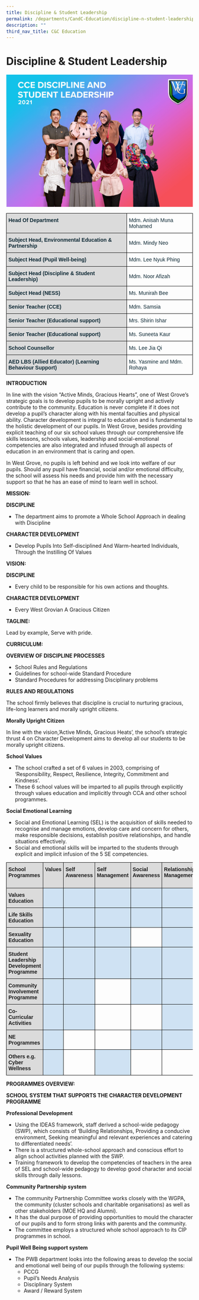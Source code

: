 ```yaml
---
title: Discipline & Student Leadership
permalink: /departments/CandC-Education/discipline-n-student-leadership
description: ""
third_nav_title: C&C Education
---
```

# Discipline & Student Leadership

![](/images/CCE%20DISCIPLINE%20AND%20STUDENT%20LEADERSHIP.jpg)

<style type="text/css">
.tg  {border-collapse:collapse;border-spacing:0;}
.tg td{border-color:black;border-style:solid;border-width:1px;font-family:Arial, sans-serif;font-size:14px;
  overflow:hidden;padding:10px 5px;word-break:normal;}
.tg th{border-color:black;border-style:solid;border-width:1px;font-family:Arial, sans-serif;font-size:14px;
  font-weight:normal;overflow:hidden;padding:10px 5px;word-break:normal;}
.tg .tg-s5dh{color:#0C2733;text-align:left;vertical-align:middle}
.tg .tg-ytt9{background-color:#DBDBDB;color:#0C2733;font-weight:bold;text-align:left;vertical-align:top}
</style>
<table class="tg">
<thead>
  <tr>
    <th class="tg-ytt9">Head Of Department</th>
    <th class="tg-s5dh">Mdm. Anisah Muna Mohamed<br></th>
  </tr>
</thead>
<tbody>
  <tr>
    <td class="tg-ytt9">Subject Head, Environmental Education &amp; Partnership<br></td>
    <td class="tg-s5dh">Mdm. Mindy Neo<br></td>
  </tr>
  <tr>
    <td class="tg-ytt9">Subject Head (Pupil Well-being)<br></td>
    <td class="tg-s5dh">Mdm. Lee Nyuk Phing<br></td>
  </tr>
  <tr>
    <td class="tg-ytt9">Subject Head (Discipline &amp; Student Leadership)</td>
    <td class="tg-s5dh">Mdm. Noor Afizah</td>
  </tr>
  <tr>
    <td class="tg-ytt9">Subject Head (NESS)</td>
    <td class="tg-s5dh">Ms. Munirah Bee<br></td>
  </tr>
  <tr>
    <td class="tg-ytt9">Senior Teacher (CCE)</td>
    <td class="tg-s5dh">Mdm. Samsia<br></td>
  </tr>
  <tr>
    <td class="tg-ytt9">Senior Teacher (Educational support)<br></td>
    <td class="tg-s5dh">Mrs. Shirin Ishar<br></td>
  </tr>
  <tr>
    <td class="tg-ytt9">Senior Teacher (Educational support)<br></td>
    <td class="tg-s5dh">Ms. Suneeta Kaur<br></td>
  </tr>
  <tr>
    <td class="tg-ytt9">School Counsellor<br></td>
    <td class="tg-s5dh">Ms. Lee Jia Qi<br></td>
  </tr>
  <tr>
    <td class="tg-ytt9">AED LBS (Allied Educator) (Learning Behaviour Support)<br></td>
    <td class="tg-s5dh">Ms. Yasmine and Mdm. Rohaya</td>
  </tr>
</tbody>
</table>

**INTRODUCTION**

In line with the vision “Active Minds, Gracious Hearts”, one of West Grove’s strategic goals is to develop pupils to be morally upright and actively contribute to the community. Education is never complete if it does not develop a pupil’s character along with his mental faculties and physical ability. Character development is integral to education and is fundamental to the holistic development of our pupils. In West Grove, besides providing explicit teaching of our six school values through our comprehensive life skills lessons, schools values, leadership and social-emotional competencies are also integrated and infused through all aspects of education in an environment that is caring and open.

In West Grove, no pupils is left behind and we look into welfare of our pupils. Should any pupil have financial, social and/or emotional difficulty, the school will assess his needs and provide him with the necessary support so that he has an ease of mind to learn well in school.

**MISSION:**

**DISCIPLINE**

* The department aims to promote a Whole School Approach in dealing with Discipline

**CHARACTER DEVELOPMENT**

* Develop Pupils Into Self-disciplined And Warm-hearted Individuals, Through the Instilling Of Values


**VISION:**

**DISCIPLINE**

* Every child to be responsible for his own actions and thoughts.

**CHARACTER DEVELOPMENT**

* Every West Grovian A Gracious Citizen


**TAGLINE:**

Lead by example, Serve with pride.

**CURRICULUM:**

**OVERVIEW OF DISCIPLINE PROCESSES**

* School Rules and Regulations
* Guidelines for school-wide Standard Procedure
* Standard Procedures for addressing Disciplinary problems

**RULES AND REGULATIONS**

The school firmly believes that discipline is crucial to nurturing gracious, life-long learners and morally upright citizens.

**Morally Upright Citizen**

In line with the vision,’Active Minds, Gracious Heats’, the school’s strategic thrust 4 on Character Development aims to develop all our students to be morally upright citizens.

**School Values**

* The school crafted a set of 6 values in 2003, comprising of ‘Responsibility, Respect, Resilience, Integrity, Commitment and Kindness’.
* These 6 school values will be imparted to all pupils through explicitly through values education and implicitly through CCA and other school programmes.

**Social Emotional Learning**

* Social and Emotional Learning (SEL) is the acquisition of skills needed to recognise and manage emotions, develop care and concern for others, make responsible decisions, establish positive relationships, and handle situations effectively.
* Social and emotional skills will be imparted to the students through explicit and implicit infusion of the 5 SE competencies.

<style type="text/css">
.tg  {border-collapse:collapse;border-spacing:0;}
.tg td{border-color:black;border-style:solid;border-width:1px;font-family:Arial, sans-serif;font-size:14px;
  overflow:hidden;padding:10px 5px;word-break:normal;}
.tg th{border-color:black;border-style:solid;border-width:1px;font-family:Arial, sans-serif;font-size:14px;
  font-weight:normal;overflow:hidden;padding:10px 5px;word-break:normal;}
.tg .tg-5jfb{background-color:#CFE2F3;text-align:left;vertical-align:top}
.tg .tg-5y7r{background-color:#DBDBDB;font-weight:bold;text-align:left;vertical-align:top}
.tg .tg-0lax{text-align:left;vertical-align:top}
</style>
<table class="tg">
<thead>
  <tr>
    <th class="tg-5y7r">School Programmes</th>
    <th class="tg-5y7r">Values<br></th>
    <th class="tg-5y7r">Self Awareness<br></th>
    <th class="tg-5y7r">Self Management<br></th>
    <th class="tg-5y7r">Social Awareness<br></th>
    <th class="tg-5y7r">Relationship Management</th>
    <th class="tg-5y7r">Responsible Decision Making<br></th>
  </tr>
</thead>
<tbody>
  <tr>
    <td class="tg-5y7r">Values Education<br></td>
    <td class="tg-5jfb"></td>
    <td class="tg-5jfb"></td>
    <td class="tg-5jfb"></td>
    <td class="tg-5jfb"></td>
    <td class="tg-5jfb"></td>
    <td class="tg-5jfb"></td>
  </tr>
  <tr>
    <td class="tg-5y7r">Life Skills Education<br></td>
    <td class="tg-5jfb"></td>
    <td class="tg-5jfb"></td>
    <td class="tg-5jfb"></td>
    <td class="tg-5jfb"></td>
    <td class="tg-5jfb"></td>
    <td class="tg-5jfb"></td>
  </tr>
  <tr>
    <td class="tg-5y7r">Sexuality Education<br></td>
    <td class="tg-5jfb"></td>
    <td class="tg-5jfb"></td>
    <td class="tg-5jfb"></td>
    <td class="tg-0lax"></td>
    <td class="tg-5jfb"></td>
    <td class="tg-5jfb"></td>
  </tr>
  <tr>
    <td class="tg-5y7r">Student Leadership Development Programme<br></td>
    <td class="tg-5jfb"></td>
    <td class="tg-5jfb"></td>
    <td class="tg-5jfb"></td>
    <td class="tg-5jfb"></td>
    <td class="tg-5jfb"></td>
    <td class="tg-5jfb"></td>
  </tr>
  <tr>
    <td class="tg-5y7r">Community Involvement Programme<br></td>
    <td class="tg-5jfb"></td>
    <td class="tg-5jfb"></td>
    <td class="tg-0lax"></td>
    <td class="tg-5jfb"></td>
    <td class="tg-5jfb"></td>
    <td class="tg-5jfb"></td>
  </tr>
  <tr>
    <td class="tg-5y7r">Co-Curricular Activities<br></td>
    <td class="tg-5jfb"></td>
    <td class="tg-5jfb"></td>
    <td class="tg-0lax"></td>
    <td class="tg-0lax"></td>
    <td class="tg-5jfb"></td>
    <td class="tg-5jfb"></td>
  </tr>
  <tr>
    <td class="tg-5y7r">NE Programmes<br></td>
    <td class="tg-5jfb"></td>
    <td class="tg-0lax"></td>
    <td class="tg-0lax"></td>
    <td class="tg-5jfb"></td>
    <td class="tg-5jfb"></td>
    <td class="tg-5jfb"></td>
  </tr>
  <tr>
    <td class="tg-5y7r">Others e.g. Cyber Wellness<br></td>
    <td class="tg-5jfb"></td>
    <td class="tg-0lax"></td>
    <td class="tg-5jfb"></td>
    <td class="tg-0lax"></td>
    <td class="tg-0lax"></td>
    <td class="tg-5jfb"></td>
  </tr>
</tbody>
</table>

**PROGRAMMES OVERVIEW:**

**SCHOOL SYSTEM THAT SUPPORTS THE CHARACTER DEVELOPMENT PROGRAMME**

**Professional Development**

* Using the IDEAS framework, staff derived a school-wide pedagogy (SWP), which consists of ‘Building Relationships, Providing a conducive environment, Seeking meaningful and relevant experiences and catering to differentiated needs’.
* There is a structured whole-school approach and conscious effort to align school activities planned with the SWP.
* Training framework to develop the competencies of teachers in the area of SEL and school-wide pedagogy to develop good character and social skills through daily lessons.


**Community Partnership system**

* The community Partnership Committee works closely with the WGPA, the community (cluster schools and charitable organisations) as well as other stakeholders (MOE HQ and Alumni).
* It has the dual purpose of providing opportunities to mould the character of our pupils and to form strong links with parents and the community.
* The committee employs a structured whole school approach to its CIP programmes in school.

**Pupil Well Being support system**

* The PWB department looks into the following areas to develop the social and emotional well being of our pupils through the following systems:
	* PCCG
	* Pupil’s Needs Analysis
	* Disciplinary System
	* Award / Reward System